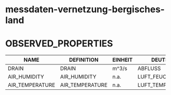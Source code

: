 ﻿# messdaten-vernetzung-bergisches-land

# OBSERVED_PROPERTIES

| NAME | DEFINITION | EINHEIT | DEUTSCH | DESCRIPTION
-------- | -------- | -------- | -------- | --------
| DRAIN | DRAIN | m^3/s | ABFLUSS | -
| AIR_HUMIDITY | AIR_HUMIDITY  | n.a. | LUFT_FEUCHTIGKEIT | -
| AIR_TEMPERATURE | AIR_TEMPERATURE | n.a. | LUFT_TEMPERATUR | - 
